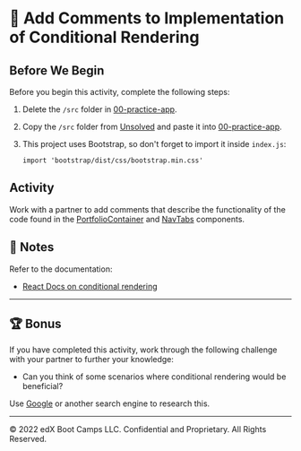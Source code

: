 # 📐 Add Comments to Implementation of Conditional Rendering

## Before We Begin

Before you begin this activity, complete the following steps:

1. Delete the `/src` folder in [00-practice-app](../Day-1/00-practice-app/).

2. Copy the `/src` folder from [Unsolved](./Unsolved/) and paste it into [00-practice-app](../Day-1/00-practice-app/).

3. This project uses Bootstrap, so don't forget to import it inside `index.js`:

     `import 'bootstrap/dist/css/bootstrap.min.css'`
   
## Activity

Work with a partner to add comments that describe the functionality of the code found in the [PortfolioContainer](../Day-1/00-practice-app/src/components/PortfolioContainer.js) and [NavTabs](../Day-1/00-practice-app/src/components/NavTabs.js) components.

## 📝 Notes

Refer to the documentation: 

* [React Docs on conditional rendering](https://reactjs.org/docs/conditional-rendering.html)

---

## 🏆 Bonus

If you have completed this activity, work through the following challenge with your partner to further your knowledge:

* Can you think of some scenarios where conditional rendering would be beneficial?

Use [Google](https://www.google.com) or another search engine to research this.

---
© 2022 edX Boot Camps LLC. Confidential and Proprietary. All Rights Reserved.
